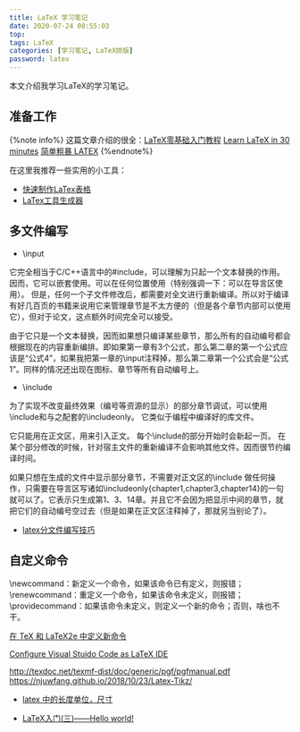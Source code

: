 ```yaml
---
title: LaTeX 学习笔记
date: 2020-07-24 00:55:03
top:
tags: LaTeX
categories: [学习笔记, LaTeX排版]
password: latex
---
```


本文介绍我学习LaTeX的学习笔记。
<!--more-->

## 准备工作 
{%note info%}
这篇文章介绍的很全：[LaTeX零基础入门教程](https://www.jianshu.com/p/3e842d67ada2)
[Learn LaTeX in 30 minutes](https://www.overleaf.com/learn/latex/Learn_LaTeX_in_30_minutes)
[简单粗暴 LATEX](http://static.latexstudio.net/wp-content/uploads/2017/08/Note-by-LaTeX-cn.pdf)
{%endnote%}

在这里我推荐一些实用的小工具：
+ [快速制作LaTex表格](https://www.tablesgenerator.com)
+ [LaTex工具生成器](https://www.latexlive.com/)
  
## 多文件编写

+ \input

它完全相当于C/C++语言中的#include，可以理解为只起一个文本替换的作用。
因而，它可以嵌套使用。可以在任何位置使用（特别强调一下：可以在导言区使用）。
但是，任何一个子文件修改后，都需要对全文进行重新编译。所以对于编译有好几百页的书籍来说用它来管理章节是不太方便的（但是各个章节内部可以使用它），但对于论文，这点额外时间完全可以接受。

由于它只是一个文本替换，因而如果想只编译某些章节，那么所有的自动编号都会根据现在的内容重新编排。即如果第一章有3个公式，那么第二章的第一个公式应该是“公式4”，如果我把第一章的\input注释掉，那么第二章第一个公式会是“公式1”。同样的情况还出现在图标、章节等所有自动编号上。

+ \include

为了实现不改变最终效果（编号等资源的显示）的部分章节调试，可以使用\include和与之配套的\includeonly。
它类似于编程中编译好的库文件。

它只能用在正文区，用来引入正文。
每个\include的部分开始时会新起一页。
在某个部分修改的时候，针对宿主文件的重新编译不会影响其他文件。因而很节约编译时间。

如果只想在生成的文件中显示部分章节，不需要对正文区的\include 做任何操作，只需要在导言区写诸如\includeonly{chapter1,chapter3,chapter14}的一句就可以了。它表示只生成第1、3、14章。并且它不会因为把显示中间的章节，就把它们的自动编号空过去（但是如果在正文区注释掉了，那就另当别论了）。
+ [latex分文件编写技巧](https://blog.csdn.net/yanxiangtianji/article/details/13169699)

## 自定义命令

\newcommand：新定义一个命令，如果该命令已有定义，则报错；
\renewcommand：重定义一个命令，如果该命令未定义，则报错；
\providecommand：如果该命令未定义，则定义一个新的命令；否则，啥也不干。

[在 TeX 和 LaTeX2e 中定义新命令](https://liam.page/2017/07/30/define-a-new-command-with-different-amount-of-parameters-in-LaTeX/)


[Configure Visual Stuido Code as LaTeX IDE](http://ddswhu.me/posts/2018-04/vs-code-for-latex/)

http://texdoc.net/texmf-dist/doc/generic/pgf/pgfmanual.pdf
https://njuwfang.github.io/2018/10/23/Latex-Tikz/

+ [latex 中的长度单位，尺寸](https://blog.csdn.net/robert_chen1988/article/details/52739825)

+ [LaTeX入门(三)——Hello world!](https://zhuanlan.zhihu.com/p/56016409)